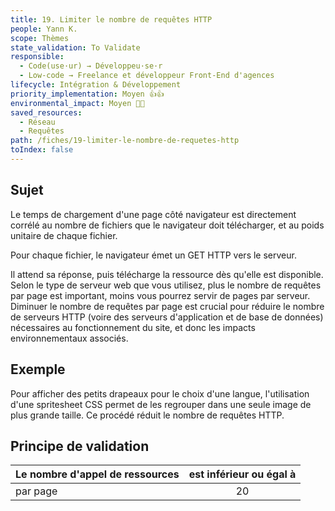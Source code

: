 ```yaml
---
title: 19. Limiter le nombre de requêtes HTTP
people: Yann K.
scope: Thèmes
state_validation: To Validate
responsible:
  - Code(use·ur) → Développeu·se·r
  - Low-code → Freelance et développeur Front-End d'agences
lifecycle: Intégration & Développement
priority_implementation: Moyen 👍👍
environmental_impact: Moyen 🌱🌱
saved_resources: 
  - Réseau
  - Requêtes
path: /fiches/19-limiter-le-nombre-de-requetes-http
toIndex: false
---
```


## Sujet

Le temps de chargement d'une page côté navigateur est directement corrélé au nombre de fichiers que le navigateur doit télécharger, et au poids unitaire de chaque fichier.

Pour chaque fichier, le navigateur émet un GET HTTP vers le serveur.

Il attend sa réponse, puis télécharge la ressource dès qu'elle est disponible. Selon le type de serveur web que vous utilisez, plus le nombre de requêtes par page est important, moins vous pourrez servir de pages par serveur. Diminuer le nombre de requêtes par page est crucial pour réduire le nombre de serveurs HTTP (voire des serveurs d'application et de base de données) nécessaires au fonctionnement du site, et donc les impacts environnementaux associés.

## Exemple

Pour afficher des petits drapeaux pour le choix d'une langue, l'utilisation d'une spritesheet CSS permet de les regrouper dans une seule image de plus grande taille. Ce procédé réduit le nombre de requêtes HTTP.

## Principe de validation

| Le nombre d'appel de ressources | est inférieur ou égal à |
| ------------- | :---------------------: |
| par page    |            20            |
